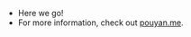 - Here we go!
- For more information, check out [pouyan.me](https://pouyan.me).

<!---
po0uyan/po0uyan is a ✨ special ✨ repository because its `README.md` (this file) appears on your GitHub profile.
You can click the Preview link to take a look at your changes.
--->
